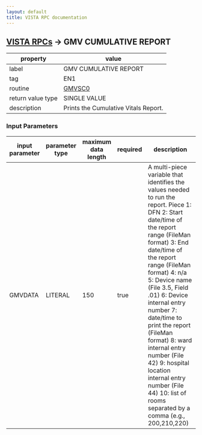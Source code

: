 ```yaml
---
layout: default
title: VISTA RPC documentation
---
```




## [VISTA RPCs](TableOfContent.md) &#8594; GMV CUMULATIVE REPORT 

 property | value 
--- | --- 
 label | GMV CUMULATIVE REPORT
 tag | EN1
 routine | [GMVSC0](http://code.osehra.org/dox/Routine_GMVSC0_source.html)
 return value type | SINGLE VALUE
 description | Prints the Cumulative Vitals Report.

### Input Parameters

| input parameter | parameter type | maximum data length | required | description | 
| --- | --- | --- | --- | --- | 
| GMVDATA | LITERAL | 150 | true | A multi-piece variable that identifies the values needed to run the report.  Piece  1: DFN        2: Start date/time of the report range (FileMan format)        3: End date/time of the report range (FileMan format)        4: n/a        5: Device name (File 3.5, Field .01)        6: Device internal entry number        7: date/time to print the report (FileMan format)        8: ward internal entry number (File 42)        9: hospital location internal entry number (File 44)       10: list of rooms separated by a comma (e.g., 200,210,220) | 